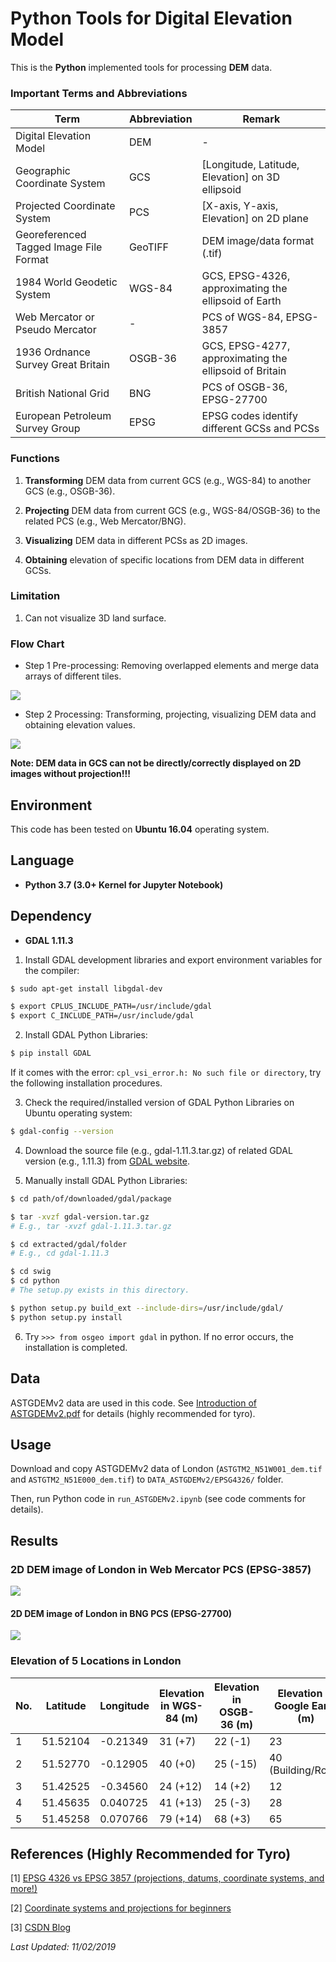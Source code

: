 # Python Tools for Digital Elevation Model

This is the **Python** implemented tools for processing **DEM** data.

### Important Terms and Abbreviations

| Term                                   | Abbreviation | Remark 
| -------------------------------------- | ------------ | ------ 
| Digital Elevation Model                | DEM          | - 
| Geographic Coordinate System           | GCS          | [Longitude, Latitude, Elevation] on 3D ellipsoid 
| Projected Coordinate System            | PCS          | [X-axis, Y-axis, Elevation] on 2D plane 
| Georeferenced Tagged Image File Format | GeoTIFF      | DEM image/data format (.tif) 
| 1984 World Geodetic System             | WGS-84       | GCS, EPSG-4326, approximating the ellipsoid of Earth 
| Web Mercator or Pseudo Mercator        | -            | PCS of WGS-84, EPSG-3857 
| 1936 Ordnance Survey Great Britain     | OSGB-36      | GCS, EPSG-4277, approximating the ellipsoid of Britain 
| British National Grid                  | BNG          | PCS of OSGB-36, EPSG-27700 
| European Petroleum Survey Group        | EPSG         | EPSG codes identify different GCSs and PCSs 

### Functions

1. **Transforming** DEM data from current GCS (e.g., WGS-84) to another GCS (e.g., OSGB-36).

2. **Projecting** DEM data from current GCS (e.g., WGS-84/OSGB-36) to the related PCS (e.g., Web Mercator/BNG).

3. **Visualizing** DEM data in different PCSs as 2D images.

4. **Obtaining** elevation of specific locations from DEM data in different GCSs.

### Limitation

1. Can not visualize 3D land surface.

### Flow Chart

* Step 1 Pre-processing: Removing overlapped elements and merge data arrays of different tiles.

![](https://github.com/HeZhang1994/DEM-Digital-Elevation-Model-Tools/blob/master/images/DEM_Tool_Step1.png)

* Step 2 Processing: Transforming, projecting, visualizing DEM data and obtaining elevation values.

![](https://github.com/HeZhang1994/DEM-Digital-Elevation-Model-Tools/blob/master/images/DEM_Tool_Step2.png)

**Note: DEM data in GCS can not be directly/correctly displayed on 2D images without projection!!!**

## Environment

This code has been tested on **Ubuntu 16.04** operating system.

## Language

* __Python 3.7 (3.0+ Kernel for Jupyter Notebook)__

## Dependency

* __GDAL 1.11.3__

1. Install GDAL development libraries and export environment variables for the compiler:
```bash
$ sudo apt-get install libgdal-dev

$ export CPLUS_INCLUDE_PATH=/usr/include/gdal
$ export C_INCLUDE_PATH=/usr/include/gdal
```

2. Install GDAL Python Libraries:
```bash
$ pip install GDAL
```

If it comes with the error: ```cpl_vsi_error.h: No such file or directory```, try the following installation procedures.

3. Check the required/installed version of GDAL Python Libraries on Ubuntu operating system:
```bash
$ gdal-config --version
```

4. Download the source file (e.g., gdal-1.11.3.tar.gz) of related GDAL version (e.g., 1.11.3) from [GDAL website](http://trac.osgeo.org/gdal/wiki/DownloadSource).

5. Manually install GDAL Python Libraries:
```bash
$ cd path/of/downloaded/gdal/package

$ tar -xvzf gdal-version.tar.gz
# E.g., tar -xvzf gdal-1.11.3.tar.gz

$ cd extracted/gdal/folder
# E.g., cd gdal-1.11.3

$ cd swig
$ cd python
# The setup.py exists in this directory.

$ python setup.py build_ext --include-dirs=/usr/include/gdal/
$ python setup.py install
```

6. Try ```>>> from osgeo import gdal``` in python. If no error occurs, the installation is completed.

## Data

ASTGDEMv2 data are used in this code. See [Introduction of ASTGDEMv2.pdf](https://github.com/HeZhang1994/DEM-Digital-Elevation-Model-Tools/blob/master/Introduction%20of%20ASTGDEMv2.pdf) for details (highly recommended for tyro).

## Usage

Download and copy ASTGDEMv2 data of London (```ASTGTM2_N51W001_dem.tif``` and ```ASTGTM2_N51E000_dem.tif```) to ```DATA_ASTGDEMv2/EPSG4326/``` folder.

Then, run Python code in ```run_ASTGDEMv2.ipynb``` (see code comments for details).

## Results

### 2D DEM image of London in Web Mercator PCS (EPSG-3857)

![](https://github.com/HeZhang1994/DEM-Digital-Elevation-Model-Tools/blob/master/images/LD_EPSG3857.png)

#### 2D DEM image of London in BNG PCS (EPSG-27700)

![](https://github.com/HeZhang1994/DEM-Digital-Elevation-Model-Tools/blob/master/images/LD_EPSG27700.png)

### Elevation of 5 Locations in London

| No. | Latitude | Longitude | Elevation in WGS-84 (m) | Elevation in OSGB-36 (m) | Elevation in Google Earth (m) 
| --- | -------- | --------- | ------------------------- | -------------------------- | ------------------------------- 
| 1   | 51.52104 | -0.21349  | 31 (+7)                   | 22 (-1)                    | 23 
| 2   | 51.52770 | -0.12905  | 40 (+0)                   | 25 (-15)                   | 40 (Building/Road) 
| 3   | 51.42525 | -0.34560  | 24 (+12)                  | 14 (+2)                    | 12 
| 4   | 51.45635 | 0.040725  | 41 (+13)                  | 25 (-3)                    | 28 
| 5   | 51.45258 | 0.070766  | 79 (+14)                  | 68 (+3)                    | 65 

## References (Highly Recommended for Tyro)

[1] [EPSG 4326 vs EPSG 3857 (projections, datums, coordinate systems, and more!)](http://lyzidiamond.com/posts/4326-vs-3857)

[2] [Coordinate systems and projections for beginners](https://communityhub.esriuk.com/geoxchange/2012/3/26/coordinate-systems-and-projections-for-beginners.html)

[3] [CSDN Blog](https://blog.csdn.net/liuhailiuhai12/article/details/75007417)

<i>Last Updated: 11/02/2019</i>
